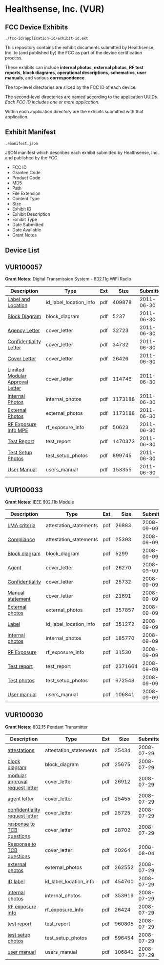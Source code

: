 # Healthsense, Inc. (VUR)
## FCC Device Exhibits

```
./fcc-id/application-id/exhibit-id.ext
```

This repository contains the exhibit documents submitted by Healthsense, Inc. to (and published by) the FCC as part of the device certification process.

These exhibits can include **internal photos**, **external photos**, **RF test reports**, **block diagrams**, **operational descriptions**, **schematics**, **user manuals**, and various **correspondence**.

The top-level directories are sliced by the FCC ID of each device.

The second-level directories are named according to the application UUIDs. *Each FCC ID includes one or more application.*

Within each application directory are the exhibits submitted with that application. 

## Exhibit Manifest

```
./manifest.json
```

JSON manifest which describes each exhibit submitted by Healthsense, Inc. and published by the FCC.

- FCC ID
- Grantee Code
- Product Code
- MD5
- Path
- File Extension
- Content Type
- Size
- Exhibit ID
- Exhibit Description
- Exhibit Type
- Date Submitted
- Date Available
- Grant Notes

## Device List
## VUR100057
**Grant Notes:** Digital Transmission System - 802.11g WiFi Radio

| Description | Type | Ext | Size | Submitted | Available |
| ----------- | ---- | --- | ---- | --------- | --------- |
| [Label and Location](VUR100057/69d757239c09f954719e884e33e6cd8a/1493651.pdf) | id_label_location_info | pdf | 409878 | 2011-06-30 | 2011-06-30 |
| [Block Diagram](VUR100057/69d757239c09f954719e884e33e6cd8a/1493648.pdf) | block_diagram | pdf | 5237 | 2011-06-30 | 2011-06-30 |
| [Agency Letter](VUR100057/69d757239c09f954719e884e33e6cd8a/1462947.pdf) | cover_letter | pdf | 32723 | 2011-06-30 | 2011-06-30 |
| [Confidentiality Letter](VUR100057/69d757239c09f954719e884e33e6cd8a/1462948.pdf) | cover_letter | pdf | 34732 | 2011-06-30 | 2011-06-30 |
| [Cover Letter](VUR100057/69d757239c09f954719e884e33e6cd8a/1493646.pdf) | cover_letter | pdf | 26426 | 2011-06-30 | 2011-06-30 |
| [Limited Modular Approval Letter](VUR100057/69d757239c09f954719e884e33e6cd8a/1462949.pdf) | cover_letter | pdf | 114746 | 2011-06-30 | 2011-06-30 |
| [Internal Photos](VUR100057/69d757239c09f954719e884e33e6cd8a/1493649.pdf) | internal_photos | pdf | 1173188 | 2011-06-30 | 2011-06-30 |
| [External Photos](VUR100057/69d757239c09f954719e884e33e6cd8a/1493649.pdf) | external_photos | pdf | 1173188 | 2011-06-30 | 2011-06-30 |
| [RF Exposure Info MPE](VUR100057/69d757239c09f954719e884e33e6cd8a/1493653.pdf) | rf_exposure_info | pdf | 50623 | 2011-06-30 | 2011-06-30 |
| [Test Report](VUR100057/69d757239c09f954719e884e33e6cd8a/1493655.pdf) | test_report | pdf | 1470373 | 2011-06-30 | 2011-06-30 |
| [Test Setup Photos](VUR100057/69d757239c09f954719e884e33e6cd8a/1493656.pdf) | test_setup_photos | pdf | 899745 | 2011-06-30 | 2011-06-30 |
| [User Manual](VUR100057/69d757239c09f954719e884e33e6cd8a/1493657.pdf) | users_manual | pdf | 153355 | 2011-06-30 | 2011-06-30 |
## VUR100033
**Grant Notes:** IEEE 802.11b Module

| Description | Type | Ext | Size | Submitted | Available |
| ----------- | ---- | --- | ---- | --------- | --------- |
| [LMA criteria](VUR100033/afe4d4aed389eb0dc1ab3f4b9eafea75/997656.pdf) | attestation_statements | pdf | 26883 | 2008-09-09 | 2008-09-09 |
| [Compliance](VUR100033/afe4d4aed389eb0dc1ab3f4b9eafea75/997657.pdf) | attestation_statements | pdf | 25393 | 2008-09-09 | 2008-09-09 |
| [Block diagram](VUR100033/afe4d4aed389eb0dc1ab3f4b9eafea75/997661.pdf) | block_diagram | pdf | 5299 | 2008-09-09 | 2008-09-09 |
| [Agent](VUR100033/afe4d4aed389eb0dc1ab3f4b9eafea75/997658.pdf) | cover_letter | pdf | 26270 | 2008-09-09 | 2008-09-09 |
| [Confidentiality](VUR100033/afe4d4aed389eb0dc1ab3f4b9eafea75/997659.pdf) | cover_letter | pdf | 25732 | 2008-09-09 | 2008-09-09 |
| [Manual statement](VUR100033/afe4d4aed389eb0dc1ab3f4b9eafea75/997660.pdf) | cover_letter | pdf | 21691 | 2008-09-09 | 2008-09-09 |
| [External photos](VUR100033/afe4d4aed389eb0dc1ab3f4b9eafea75/997662.pdf) | external_photos | pdf | 357857 | 2008-09-09 | 2008-09-09 |
| [Label](VUR100033/afe4d4aed389eb0dc1ab3f4b9eafea75/997664.pdf) | id_label_location_info | pdf | 351272 | 2008-09-09 | 2008-09-09 |
| [Internal photos](VUR100033/afe4d4aed389eb0dc1ab3f4b9eafea75/997663.pdf) | internal_photos | pdf | 185770 | 2008-09-09 | 2008-09-09 |
| [RF Exposure](VUR100033/afe4d4aed389eb0dc1ab3f4b9eafea75/997666.pdf) | rf_exposure_info | pdf | 31530 | 2008-09-09 | 2008-09-09 |
| [Test report](VUR100033/afe4d4aed389eb0dc1ab3f4b9eafea75/997669.pdf) | test_report | pdf | 2371664 | 2008-09-09 | 2008-09-09 |
| [Test photos](VUR100033/afe4d4aed389eb0dc1ab3f4b9eafea75/997670.pdf) | test_setup_photos | pdf | 972548 | 2008-09-09 | 2008-09-09 |
| [User manual](VUR100033/afe4d4aed389eb0dc1ab3f4b9eafea75/977265.pdf) | users_manual | pdf | 106841 | 2008-09-09 | 2008-09-09 |
## VUR100030
**Grant Notes:** 802.15 Pendant Transmitter

| Description | Type | Ext | Size | Submitted | Available |
| ----------- | ---- | --- | ---- | --------- | --------- |
| [attestations](VUR100030/2578dd1884ced0b3fcc74ba62f870ccb/977255.pdf) | attestation_statements | pdf | 25434 | 2008-07-29 | 2008-08-04 |
| [block diagram](VUR100030/2578dd1884ced0b3fcc74ba62f870ccb/977256.pdf) | block_diagram | pdf | 25675 | 2008-07-29 | 2008-08-04 |
| [modular approval request letter](VUR100030/2578dd1884ced0b3fcc74ba62f870ccb/977251.pdf) | cover_letter | pdf | 26912 | 2008-07-29 | 2008-08-04 |
| [agent letter](VUR100030/2578dd1884ced0b3fcc74ba62f870ccb/977252.pdf) | cover_letter | pdf | 25455 | 2008-07-29 | 2008-08-04 |
| [confidentiality request letter](VUR100030/2578dd1884ced0b3fcc74ba62f870ccb/977253.pdf) | cover_letter | pdf | 25725 | 2008-07-29 | 2008-08-04 |
| [response to TCB questions](VUR100030/2578dd1884ced0b3fcc74ba62f870ccb/977254.pdf) | cover_letter | pdf | 28702 | 2008-07-29 | 2008-08-04 |
| [Response to TCB questions](VUR100030/2578dd1884ced0b3fcc74ba62f870ccb/980646.pdf) | cover_letter | pdf | 20264 | 2008-08-04 | 2008-08-04 |
| [external photos](VUR100030/2578dd1884ced0b3fcc74ba62f870ccb/977257.pdf) | external_photos | pdf | 262552 | 2008-07-29 | 2008-08-04 |
| [ID label](VUR100030/2578dd1884ced0b3fcc74ba62f870ccb/977259.pdf) | id_label_location_info | pdf | 454700 | 2008-07-29 | 2008-08-04 |
| [internal photos](VUR100030/2578dd1884ced0b3fcc74ba62f870ccb/977258.pdf) | internal_photos | pdf | 353919 | 2008-07-29 | 2008-08-04 |
| [RF exposure info](VUR100030/2578dd1884ced0b3fcc74ba62f870ccb/977261.pdf) | rf_exposure_info | pdf | 26424 | 2008-07-29 | 2008-08-04 |
| [test report](VUR100030/2578dd1884ced0b3fcc74ba62f870ccb/977263.pdf) | test_report | pdf | 960805 | 2008-07-29 | 2008-08-04 |
| [test setup photos](VUR100030/2578dd1884ced0b3fcc74ba62f870ccb/977264.pdf) | test_setup_photos | pdf | 596454 | 2008-07-29 | 2008-08-04 |
| [user manual](VUR100030/2578dd1884ced0b3fcc74ba62f870ccb/977265.pdf) | users_manual | pdf | 106841 | 2008-07-29 | 2008-08-04 |
